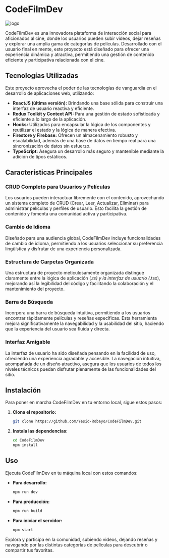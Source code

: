 
# CodeFilmDev

![logo](https://github.com/Yesid-Robayo/CodeFilmDev/assets/114313044/3a58a896-a59b-478f-a489-41f64c6cbbe6)

CodeFilmDev es una innovadora plataforma de interacción social para aficionados al cine, donde los usuarios pueden subir videos, dejar reseñas y explorar una amplia gama de categorías de películas. Desarrollado con el usuario final en mente, este proyecto está diseñado para ofrecer una experiencia dinámica y atractiva, permitiendo una gestión de contenido eficiente y participativa relacionada con el cine.

## Tecnologías Utilizadas

Este proyecto aprovecha el poder de las tecnologías de vanguardia en el desarrollo de aplicaciones web, utilizando:

- **ReactJS (última versión):** Brindando una base sólida para construir una interfaz de usuario reactiva y eficiente.
- **Redux Toolkit y Context API:** Para una gestión de estado sofisticada y eficiente a lo largo de la aplicación.
- **Hooks:** Utilizados para encapsular la lógica de los componentes y reutilizar el estado y la lógica de manera efectiva.
- **Firestore y Firebase:** Ofrecen un almacenamiento robusto y escalabilidad, además de una base de datos en tiempo real para una sincronización de datos sin esfuerzo.
- **TypeScript:** Asegura un desarrollo más seguro y mantenible mediante la adición de tipos estáticos.

## Características Principales

### CRUD Completo para Usuarios y Películas

Los usuarios pueden interactuar libremente con el contenido, aprovechando un sistema completo de CRUD (Crear, Leer, Actualizar, Eliminar) para administrar películas y perfiles de usuario. Esto facilita la gestión de contenido y fomenta una comunidad activa y participativa.

### Cambio de Idioma

Diseñado para una audiencia global, CodeFilmDev incluye funcionalidades de cambio de idioma, permitiendo a los usuarios seleccionar su preferencia lingüística y disfrutar de una experiencia personalizada.

### Estructura de Carpetas Organizada

Una estructura de proyecto meticulosamente organizada distingue claramente entre la lógica de aplicación (*.ts) y la interfaz de usuario (*.tsx), mejorando así la legibilidad del código y facilitando la colaboración y el mantenimiento del proyecto.

### Barra de Búsqueda

Incorpora una barra de búsqueda intuitiva, permitiendo a los usuarios encontrar rápidamente películas y reseñas específicas. Esta herramienta mejora significativamente la navegabilidad y la usabilidad del sitio, haciendo que la experiencia del usuario sea fluida y directa.

### Interfaz Amigable

La interfaz de usuario ha sido diseñada pensando en la facilidad de uso, ofreciendo una experiencia agradable y accesible. La navegación intuitiva, acompañada de un diseño atractivo, asegura que los usuarios de todos los niveles técnicos puedan disfrutar plenamente de las funcionalidades del sitio.

## Instalación

Para poner en marcha CodeFilmDev en tu entorno local, sigue estos pasos:

1. **Clona el repositorio:**
   ```bash
   git clone https://github.com/Yesid-Robayo/CodeFilmDev.git
   ```

2. **Instala las dependencias:**
   ```bash
   cd CodeFilmDev
   npm install
   ```

## Uso

Ejecuta CodeFilmDev en tu máquina local con estos comandos:

- **Para desarrollo:**
  ```bash
  npm run dev
  ```

- **Para producción:**
  ```bash
  npm run build
  ```

- **Para iniciar el servidor:**
  ```bash
  npm start
  ```

Explora y participa en la comunidad, subiendo videos, dejando reseñas y navegando por las distintas categorías de películas para descubrir o compartir tus favoritas.
